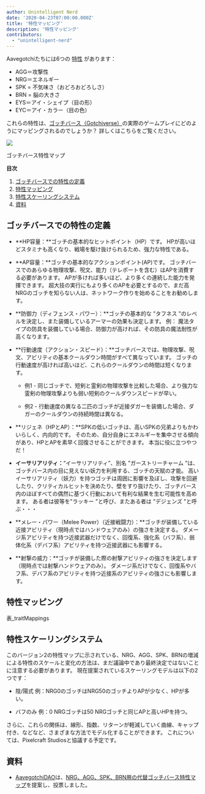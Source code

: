 ```yaml
---
author: Unintelligent Nerd
date: '2020-04-23T07:00:00.000Z'
title: '特性マッピング'
description: '特性マッピング'
contributors:
  - "unintelligent-nerd"
---
```


Aavegotchiたちには6つの [特性](/traits) があります：

* AGG＝攻撃性
* NRG＝エネルギー
* SPK = 不気味さ（おどろおどろしさ）
* BRN = 脳の大きさ
* EYS＝アイ・シェイプ（目の形）
* EYC＝アイ・カラー（目の色）

これらの特性は、[ゴッチバース（Gotchiverse）](/gotchiverse)の実際のゲームプレイにどのようにマッピングされるのでしょうか？ 詳しくはこちらをご覧ください。

<div class="headerImageContainer">
<img class="headerImage" src="/trait-mappings/gotchiverse-trait-map.jpg">
<p class="headerImageText">ゴッチバース特性マップ</p>
</div>

<div class="contentsBox">

**目次**

<ol>
<li><a href=#gotchiverse-trait-definitions>ゴッチバースでの特性の定義</a></li>
<li><a href=#trait-mappings>特性マッピング</a></li>
<li><a href=#trait-scaling-systems>特性スケーリングシステム</a></li>
<li><a href=#resources>資料</a></li>
</ol>

</div>

## ゴッチバースでの特性の定義

* **HP容量：**ゴッチの基本的なヒットポイント（HP）です。 HPが高いほどスタミナも高くなり、戦場を駆け抜けられるため、強力な特性である。

* **AP容量：**ゴッチの基本的なアクションポイント(AP)です。 ゴッチバースでのあらゆる物理攻撃、呪文、能力（テレポートを含む）はAPを消費する必要があります。 APが多ければ多いほど、より多くの連続した能力を発揮できます。 超大技の実行にもより多くのAPを必要とするので、まだ高NRGのゴッチを知らない人は、ネットワーク作りを始めることをお勧めします。

* **防御力（ディフェンス・パワー）：**ゴッチの基本的な "タフネス "のレベルを決定し、また装備しているアーマーの効果も決定します。 例： 魔法タイプの防具を装備している場合、防御力が高ければ、その防具の魔法耐性が高くなります。

* **行動速度（アクション・スピード）：**ゴッチバースでは、物理攻撃、呪文、アビリティの基本クールダウン時間がすべて異なっています。 ゴッチの行動速度が高ければ高いほど、これらのクールダウンの時間は短くなります。

    * 例1 - 同じゴッチで、短剣と霊剣の物理攻撃を比較した場合、より強力な霊剣の物理攻撃よりも弱い短剣のクールダウンスピードが早い。

    * 例2 - 行動速度の異なる二匹のゴッチが近接ダガーを装備した場合、ダガーのクールダウンの持続時間は異なる。

* **リジェネ（HPとAP）：**SPKの低いゴッチは、高いSPKの兄弟よりもかわいらしく、内向的です。 そのため、自分自身にエネルギーを集中させる傾向があり、HPとAPを素早く回復させることができます。 本当に役に立つやつだ！

* **イーサリアリティ：**“イーサリアリティ”、別名 "ガーストリーチャーム "は、ゴッチバース内の目に見えない妖力を利用する、ゴッチの天賦の才能。 高いイーサリアリティ（妖力）を持つゴッチは周囲に影響を及ぼし、攻撃を回避したり、クリティカルヒットを決めたり、壁をすり抜けたり、ゴッチバース内のほぼすべての偶然に基づく行動において有利な結果を生む可能性を高めます。 ある者は彼等を"ラッキー "と呼び、またある者は "デジェンズ "と呼ぶ・・・

* **メレー・パワー（Melee Power）（近接戦闘力）：**ゴッチが装備している近接アビリティ（現時点ではハンドウェアのみ）の強さを決定する。 ダメージ系アビリティを持つ近接武器だけでなく、回復系、強化系（バフ系）、弱体化系（デバフ系）アビリティを持つ近接武器にも影響する。

* **射撃の威力：**ゴッチが装備した際の射撃アビリティの強さを決定します（現時点では射撃ハンドウェアのみ）。 ダメージ系だけでなく、回復系やバフ系、デバフ系のアビリティを持つ近接系のアビリティの強さにも影響します。

## 特性マッピング

表_traitMappings

## 特性スケーリングシステム

このバージョン2の特性マップに示されている、NRG、AGG、SPK、BRNの増減による特性のスケールと変化の方法は、まだ議論中であり最終決定ではないことに注意する必要があります。 現在提案されているスケーリングモデルは以下の2つです：

* 陰/陽式 例：NRG0のゴッチはNRG50のゴッチよりAPが少なく、HPが多い。

* バフのみ 例：0 NRGゴッチは50 NRGゴッチと同じAPと高いHPを持つ。

さらに、これらの関係は、線形、指数、リターンが軽減していく曲線、キャップ付き、などなど、さまざまな方法でモデル化することができます。 これについては、Pixelcraft Studiosと協議する予定です。

## 資料

* [AavegotchiDAO](/dao)は、[NRG、AGG、SPK、BRN用の代替ゴッチバース特性マップ](https://dao.aavegotchi.com/t/alternative-gotchiverse-trait-mapping-for-nrg-agg-spk-brn/3135)を提案し、投票しました。